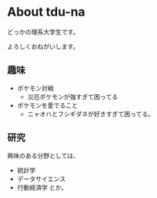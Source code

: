 # About tdu-na

どっかの理系大学生です。

よろしくおねがいします。

## 趣味
- ポケモン対戦
    - 災厄ポケモンが強すぎて困ってる
- ポケモンを愛でること
    - ニャオハとフシギダネが好きすぎて困ってる。

## 研究
興味のある分野としては、
- 統計学
- データサイエンス
- 行動経済学
とか。


